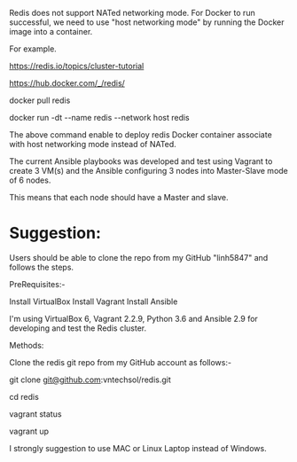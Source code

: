 Redis does not support NATed networking mode. For Docker to run successful, we need to use "host networking mode" by running the Docker image into a container.

For example.

https://redis.io/topics/cluster-tutorial

https://hub.docker.com/_/redis/

docker pull redis

docker run -dt --name redis --network host redis

The above command enable to deploy redis Docker container associate with host networking mode instead of NATed.

The current Ansible playbooks was developed and test using Vagrant to create 3 VM(s) and the Ansible configuring 3 nodes into Master-Slave mode of 6 nodes.

This means that each node should have a Master and slave.

Suggestion:
==========

Users should be able to clone the repo from my GitHub "linh5847" and follows the steps.

PreRequisites:-

Install VirtualBox
Install Vagrant
Install Ansible

I'm using VirtualBox 6, Vagrant 2.2.9, Python 3.6 and Ansible 2.9 for developing and test the Redis cluster.

Methods:

Clone the redis git repo from my GitHub account as follows:-

git clone git@github.com:vntechsol/redis.git

cd redis

vagrant status

vagrant up

I strongly suggestion to use MAC or Linux Laptop instead of Windows.